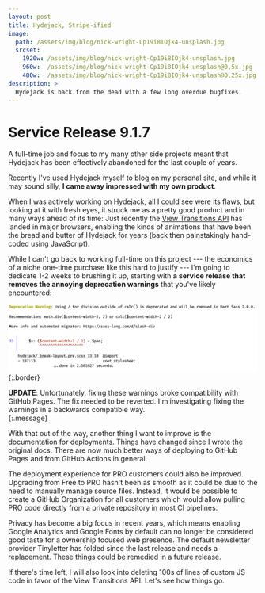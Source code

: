 ```yaml
---
layout: post
title: Hydejack, Stripe-ified
image: 
  path: /assets/img/blog/nick-wright-Cp19i8IOjk4-unsplash.jpg
  srcset: 
    1920w: /assets/img/blog/nick-wright-Cp19i8IOjk4-unsplash.jpg
    960w:  /assets/img/blog/nick-wright-Cp19i8IOjk4-unsplash@0,5x.jpg
    480w:  /assets/img/blog/nick-wright-Cp19i8IOjk4-unsplash@0,25x.jpg
description: >
  Hydejack is back from the dead with a few long overdue bugfixes. 
---
```


# Service Release 9.1.7

<!-- __Hydejack is back from the dead__ with a few long overdue bugfixes.  -->

A full-time job and focus to my many other side projects meant that Hydejack has been effectively abandoned for the last couple of years. 

Recently I've used Hydejack myself to blog on my personal site, and while it may sound silly, __I came away impressed with my own product__.

When I was actively working on Hydejack, all I could see were its flaws, but looking at it with fresh eyes, it struck me as  a pretty good product and in many ways ahead of its time: 
Just recently the [View Transitions API][vta] has landed in major browsers, enabling the kinds of animations that have been the bread and butter of Hydejack for years (back then painstakingly hand-coded using JavaScript).

While I can't go back to working full-time on this project --- the economics of a niche one-time purchase like this hard to justify --- I'm going to dedicate 1-2 weeks to brushing it up, starting with __a service release that removes the annoying deprecation warnings__ that you've likely encountered:

![Deprecation Warnings](/assets/img/blog/deprecation-warnings.png){:.border}

__UPDATE__: Unfortunately, fixing these warnings broke compatibility with GitHub Pages. The fix needed to be reverted. I'm investigating fixing the warnings in a backwards compatible way.  
{:.message}

With that out of the way, another thing I want to improve is the documentation for deployments. Things have changed since I wrote the original docs. There are now much better ways of deploying to GitHub Pages and from GitHub Actions in general. 

The deployment experience for PRO customers could also be improved. Upgrading from Free to PRO hasn't been as smooth as it could be due to the need to manually manage source files. Instead, it would be possible to create a GitHub Organization for all customers which would allow pulling PRO code directly from a private repository in most CI pipelines.

Privacy has become a big focus in recent years, which means enabling Google Analytics and Google Fonts by default can no longer be considered good taste for a ownership focused web presence. 
The default newsletter provider Tinyletter has folded since the last release and needs a replacement. 
These things could be remedied in a future release.

If there's time left, I will also look into deleting 100s of lines of custom JS code in favor of the View Transitions API.
Let's see how things go.


[vta]: https://developer.mozilla.org/en-US/docs/Web/API/View_Transitions_API
